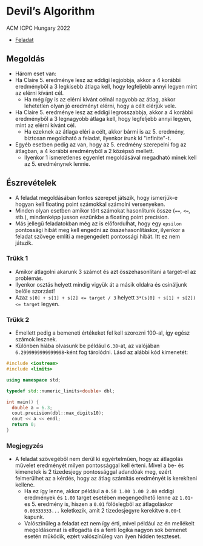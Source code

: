 # Devil’s Algorithm

ACM ICPC Hungary 2022

- [Feladat](https://domjudge.cms.inf.elte.hu/public/problems/42/text)

## Megoldás

- Három eset van:
- Ha Claire 5. eredménye lesz az eddigi legjobbja, akkor a 4 korábbi eredményből a 3 legkisebb átlaga kell, hogy legfeljebb annyi legyen mint az elérni kívánt cél.
  - Ha még így is az elérni kívánt célnál nagyobb az átlag, akkor lehetetlen olyan jó eredményt elérni, hogy a célt elérjük vele.
- Ha Claire 5. eredménye lesz az eddigi legrosszabbja, akkor a 4 korábbi eredményből a 3 legnagyobb átlaga kell, hogy legfeljebb annyi legyen, mint az elérni kívánt cél.
  - Ha ezeknek az átlaga eléri a célt, akkor bármi is az 5. eredmény, biztosan megoldható a feladat, ilyenkor írunk ki "infinite"-t.
- Egyéb esetben pedig az van, hogy az 5. eredmény szerepelni fog az átlagban, a 4 korábbi eredményből a 2 középső mellett.
  - Ilyenkor 1 ismeretlenes egyenlet megoldásával megadható minek kell az 5. eredménynek lennie.

## Észrevételek

- A feladat megoldásában fontos szerepet játszik, hogy ismerjük-e hogyan kell floating point számokkal számolni versenyeken.
- Minden olyan esetben amikor tört számokat hasonlítunk össze (`==`, `<=`, stb.), mindenképp jusson eszünkbe a floating point precision.
- Más jellegű feladatokban még az is előfordulhat, hogy egy `epsilon` pontossági hibát meg kell engedni az összehasonlításkor, ilyenkor a feladat szövege említi a megengedett pontossági hibát. Itt ez nem játszik.

### Trükk 1

- Amikor átlagolni akarunk 3 számot és azt összehasonlítani a target-el az problémás.
- Ilyenkor osztás helyett mindig vigyük át a másik oldalra és csináljunk belőle szorzást!
- Azaz `s[0] + s[1] + s[2] <= target / 3` helyett `3*(s[0] + s[1] + s[2]) <= target` legyen.

### Trükk 2

- Emellett pedig a bemeneti értékeket fel kell szorozni 100-al, így egész számok lesznek.
- Különben hiába olvasunk be például `6.38`-at, az valójában `6.2999999999999998`-ként fog tárolódni. Lásd az alábbi kód kimenetét:

```cpp
#include <iostream>
#include <limits>

using namespace std;

typedef std::numeric_limits<double> dbl;

int main() {
  double a = 6.3;
  cout.precision(dbl::max_digits10);
  cout << a << endl;
  return 0;
}
```

### Megjegyzés

- A feladat szövegéből nem derül ki egyértelműen, hogy az átlagolás művelet eredményét milyen pontossággal kell érteni. Mivel a be- és kimenetek is $2$ tizedesjegy pontossággal adandóak meg, ezért felmerülhet az a kérdés, hogy az átlag számítás eredményét is kerekíteni kellene.
  - Ha ez így lenne, akkor például a `0.50 1.00 1.00 2.00` eddigi eredmények és `1.00` target esetében megengedhető lenne az `1.01`-es 5. eredmény is, hiszen a `0.01` fölöslegből az átlagoláskor `0.00333333...` keletkezik, amit 2 tizedesjegyre kerekítve `0.00`-t kapunk.
  - Valószínűleg a feladat ezt nem így érti, mivel például az én mellékelt megoldásomat is elfogadta és a fenti logika nagyon sok bemenet esetén működik, ezért valószínűleg van ilyen hidden teszteset.


